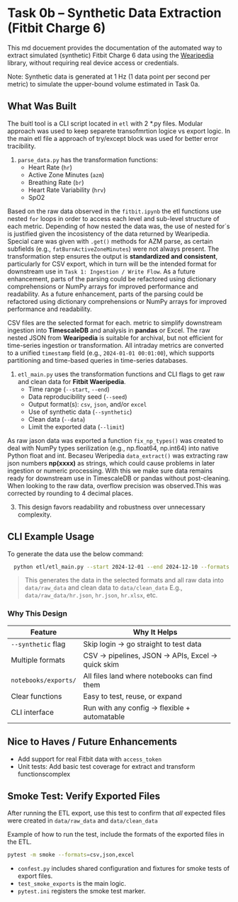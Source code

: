 # Task 0b – Synthetic Data Extraction (Fitbit Charge 6)

This md docuement provides the documentation of the automated way to extract simulated (synthetic) Fitbit Charge 6 data using the [Wearipedia](https://github.com/Stanford-Health/wearipedia) library, without requiring real device access or credentials.

Note: Synthetic data is generated at 1 Hz (1 data point per second per metric) to simulate the upper-bound volume estimated in Task 0a.

##  What Was Built

The buitl tool is a CLI script located in `etl` with 2 *.py files. Modular approach was used to keep separete transofmrtion logice vs export logic. In the main etl file a approach of try/except block was used for better error tracibility.

1. `parse_data.py` has the transformation functions:
   - Heart Rate (`hr`)
   - Active Zone Minutes (`azm`)
   - Breathing Rate (`br`)
   - Heart Rate Variability (`hrv`)
   - SpO2

Based on the raw data observed in the `fitbit.ipynb` the etl functions use nested `for` loops in order to access each  level and sub-level structure of each metric. Depending of how nested the data was, the use of nested for´s is justified given the incosistency of the data returned by Wearipedia. Special care was given with `.get()` methods for AZM parse, as certain subfields (e.g., `fatBurnActiveZoneMinutes`) were not always present. The transformation step ensures the output is **standardized and consistent**, particularly for CSV export, which in turn will be the intended format for downstream use in `Task 1: Ingestion / Write Flow`. As a future enhancement, parts of the parsing could be refactored using dictionary comprehensions or NumPy arrays for improved performance and readability. As a future enhancement, parts of the parsing could be refactored using dictionary comprehensions or NumPy arrays for improved performance and readability.

CSV files are the selected format for each. metric to simplify downstream ingestion into **TimescaleDB** and analysis in **pandas** or Excel. The raw nested JSON from **Wearipedia** is suitable for archival, but not efficient for time-series ingestion or transformation. All intraday metrics are converted to a unified `timestamp` field (e.g., `2024-01-01 00:01:00`), which supports partitioning and time-based queries in time-series databases.

1. `etl_main.py` uses the transformation functions and CLI flags to get raw and clean data for **Fitbit Waeripedia**. 
   - Time range (`--start`, `--end`)
   - Data reproducibility seed (`--seed`)
   - Output format(s): `csv`, `json`, and/or `excel`
   - Use of synthetic data (`--synthetic`)
   - Clean data (`--data`)
   - Limit the exported data (`--limit`)

As raw jason data was exported a function `fix_np_types()` was created to deal with NumPy types  serilization (e.g., np.float64, np.int64) into native Python float and int. Becaseu Weripedia `data_extract()` was extracting raw json numbers **np(xxxx)** as strings, which could cause problems in later ingestion or numeric processing. With this we make sure data remains ready for downstream use in TimescaleDB or pandas without post-cleaning. When looking to the raw data, overflow precision was observed.This was corrected by rounding to 4 decimal places. 

3. This design favors readability and robustness over unnecessary complexity.

## CLI Example Usage
To generate the data use the below command:

```bash
  python etl/etl_main.py --start 2024-12-01 --end 2024-12-10 --formats csv json excel --synthetic --limit 500
```

> This generates the data in the selected formats and all raw data into `data/raw_data` and clean data to  `data/clean_data` 
> E.g., `data/raw_data/hr.json`, `hr.json`, `hr.xlsx`, etc.


### Why This Design
| Feature              | Why It Helps                                      |
| -------------------- | --------------------------------------------------|
| `--synthetic` flag   | Skip login → go straight to test data             |
| Multiple formats     | CSV → pipelines, JSON → APIs, Excel → quick skim  |
| `notebooks/exports/` | All files land where notebooks can find them      |
| Clear functions      | Easy to test, reuse, or expand                 |
| CLI interface        |  Run with any config → flexible + automatable   |


## Nice to Haves / Future Enhancements
- Add support for real Fitbit data with `access_token`
- Unit tests: Add basic test coverage for extract and transform functionscomplex

## Smoke Test: Verify Exported Files

After running the ETL export, use this test to confirm that *all* expected files were created in `data/raw_data` and `data/clean_data` 

Example of how to run the test, include the formats of the exported files in the ETL.

```bash
pytest -m smoke --formats=csv,json,excel
```
- `confest.py` includes shared configuration and fixtures for smoke tests of export files.
- `test_smoke_exports` is the main logic.
- `pytest.ini` registers the smoke test marker.